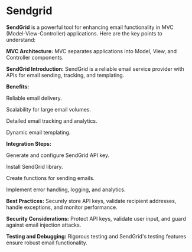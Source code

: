 # Sendgrid
**SendGrid** is a powerful tool for enhancing email functionality in MVC (Model-View-Controller) applications. Here are the key points to understand:

**MVC Architecture:** MVC separates applications into Model, View, and Controller components.

**SendGrid Introduction:** SendGrid is a reliable email service provider with APIs for email sending, tracking, and templating.

**Benefits:**

Reliable email delivery.

Scalability for large email volumes.

Detailed email tracking and analytics.

Dynamic email templating.

**Integration Steps:**

Generate and configure SendGrid API key.

Install SendGrid library.

Create functions for sending emails.

Implement error handling, logging, and analytics.

**Best Practices:** Securely store API keys, validate recipient addresses, handle exceptions, and monitor performance.

**Security Considerations:** Protect API keys, validate user input, and guard against email injection attacks.

**Testing and Debugging:** Rigorous testing and SendGrid's testing features ensure robust email functionality.